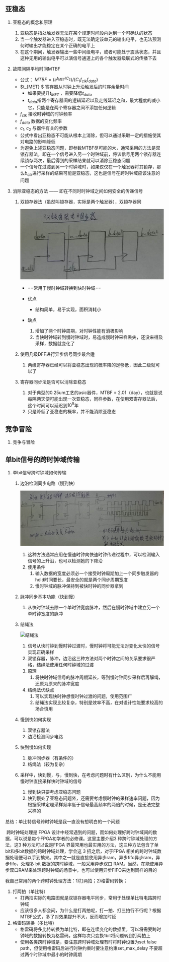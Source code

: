 ## 亚稳态

1. 亚稳态的概念和原理

   1. 亚稳态是指处触发器无法在某个规定时间段内达到一个可确认的状态
   2. 当一个触发器进入亚稳态时，既无法确定该单元的输出电平，也无法预测何时输出才能稳定在某个正确的电平上
   3. 在这个期间，触发器输出一些中间级电平，或者可能处于震荡状态，并且这种无用的输出电平可以演信号通道上的各个触发器级联式的传播下去 

2. 故障间隔平均时间MTBF

   - 公式： $MTBF = (e^{t_{MET}/C_2})/(C_1f_{clk}f_{data})$
   - $t_{MET} $ 寄存器从时钟上升沿触发后的时序余量时间
     - 如果要提升$t_{MET}$ ，需要降低$t_{data}$ 
     - $t_{data}$指两个寄存器间的逻辑延迟以及走线延迟之和，最大程度的减小它，只能是在两个寄存器之间不添加任何逻辑
   - $f_{clk}$ 接收时钟域的时钟频率
   - $f_{data}$ 数据的变化频率
   - $c_1,c_2$ 与器件有关的参数
   - 公式中看出亚稳态不可能从根本上消除，但可以通过采取一定的措施使其对电路的影响降低
   - 为避免上述亚稳态问题，即参数MTBF尽可能的大，通常采用的方法是双锁存器法，即在一个信号进入另一个时钟域前，将该信号用两个锁存器连续锁存两次，最后得到的采样结果就可以消除亚稳态问题
   - 一个信号在过渡到另一个时钟域时，如果仅仅在一个触发器将其锁存，那么$b_{clk}$进行采样的结果可能是亚稳态，这也是信号在跨时钟域应该注意的问题

3. 消除亚稳态的方法 —— 即在不同时时钟域之间如何安全的传递信号

   1. 双锁存器法（虽然叫锁存器，实际是两个触发器），双锁存器同

      ![双锁存器同步器](单bit信号的跨时钟域传输.assets/双锁存器同步.png)

      - ==常用于慢时钟域转换到快时钟域==

      - 优点
        - 结构简单，易于实现，面积消耗小
      - 缺点
        1. 增加了两个时钟周期，对时钟性能有消极影响
        2. 当快时钟域转到慢时钟域时，易造成慢时钟采样丢失，还没来得及采样，数据就变化了

   2. 使用几级DFF进行异步信号同步最合适

      1. 两级寄存器已经可以将亚稳态出现的概率降的足够低，因此二级就可以了

   3. 寄存器同步法是否可以消除亚稳态

      1. 对于典型的0.25um工艺的asic器件，MTBF = 2.01（day），也就是说每隔两天便可能出现一次亚稳态，同样参数，在使用双寄存器法后，这个时间可以延迟到$10^9$年
      2. 只是降低了亚稳态的概率，并不能消除亚稳态

## 竞争冒险

1. 竞争与冒险







## 单bit信号的跨时钟域传输

1. 单bit信号跨时钟域如何传输

   1. 边沿检测同步电路（慢到快）

      ![边沿检测同步器](单bit信号的跨时钟域传输.assets/单bit信号边沿检测.png)

      1. 这种方法通常应用在慢速时钟向快速时钟传递过程中，可以检测输入信号的上升沿，也可以检测她的下降沿 
      2. 使用条件
         1. 输入数据的宽度必须必一个接受时钟周期加上一个同步触发器的hold时间要长，最安全的就是两个同步周期宽度
         2. 慢时钟域的脉冲保持到被快时钟的同步器拿到 

   2. 脉冲同步基本功能（快到慢）

      1. 从快时钟域去除一个单时钟宽度脉冲，然后在慢时钟域中建立另一个单时钟宽度的脉冲

   3. 结绳法

      ![结绳法]()

      1. 信号从快时钟到慢时钟过渡时，慢时钟将可能无法对变化太快的信号实现正确采样
      2. 双锁存器，脉冲，边沿这三种方法对两个时钟之间的关系要求很严格，结绳法使用任何时钟域的过渡
      3. 原理
         1. 将快时钟域信号的脉冲周期延长，等到慢时钟同步采样后再解绳，还原为原来的脉冲宽度 
      4. 结绳法优缺点
         1. 可以实现快时钟想慢时钟过渡的问题，使用范围广
         2. 结绳法实现比较复杂，特别是效率不高，在对设计性能要求较高的场合慎用

   4. 慢到快如何实现

      1. 双锁存器法
      2. 边沿检测同步电路

   5. 快到慢如何实现

      1. 脉冲同步器（有条件的）
      2. 结绳法（较为复杂）
      
   6. 采样中，快到慢，与，慢到快，在考虑问题时有什么区别，为什么不能用慢时钟直接采样快时钟域的信号

      1. 慢到快只要考虑亚稳态问题
      2. 快到慢处了亚稳态问题外，还需要考虑慢时钟的采样速率问题，因为根据采样定理采样频率低于信号最高频率的两倍的时候，是无法完整采样的

总结：单比特信号跨时钟域是我一直没有想明白的一个问题

​		跨时钟域处理是 FPGA 设计中经常遇到的问题，而如何处理好跨时钟域间的数据，可以说是每个FPGA初学者的必修课。这里主要介绍3 种跨时钟域处理的方法，这3 种方法可以说是FPGA 界最常用也最实用的方法，这三种方法包含了单bit和多bit数据的跨时钟域处理，学会这 3 招之后，对于FPGA 相关的跨时钟域数据处理便可以手到擒来。其中之一就是直接使用异步ram，异步fifo异步ram，异步fifo，处理多 bit 数据的跨时钟域，一般采用异步双口 RAM。当然，在能使用异步双口RAM来处理跨时钟域的场景中，也可以使用异步FIFO来达到同样的目的

我自己常用的两个跨时钟处理方法：1)打两拍；2)格雷码转换；

1. 打两拍（单比特）
   - 打两拍实际的电路图就是双锁存器电平同步，常用于处理单比特电路跨时钟域
   - 应该很多人都会问，为什么是打两拍呢，打一拍、打三拍行不行呢？根据MTBF公式，多了对效果提升不大，反而增加时延
2. 格雷码转换（多比特）
   - 格雷码将多比特转换为单比特，即在连续变化的数据里，可以将需要跨时钟域的数据转换为格雷码，这样每次只变换1bit将问题转到打两拍上
   - 使用各类跨时钟域是，要注意跨时钟域处理有时将时钟设置为set false path，但使用格雷码后进行时钟约束时要注意约束set_max_delay 不要超过两个时钟域中最小的时钟周期



